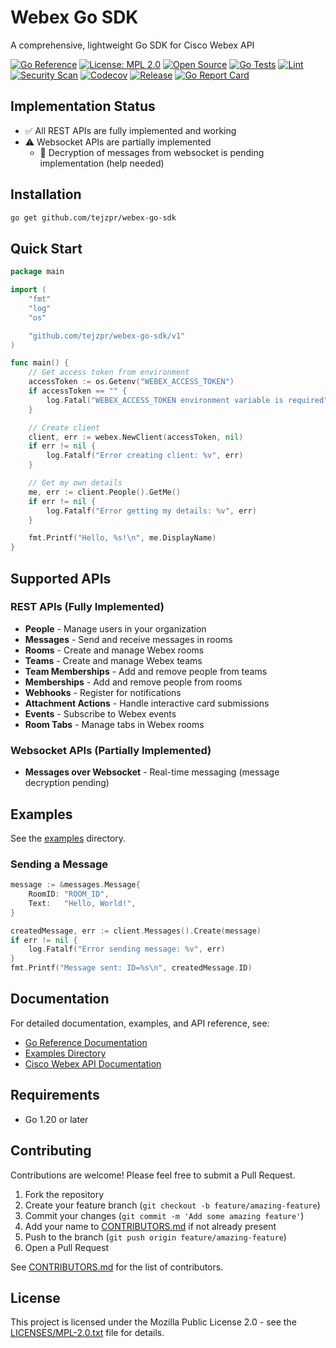 # Webex Go SDK

A comprehensive, lightweight Go SDK for Cisco Webex API

[![Go Reference](https://pkg.go.dev/badge/github.com/tejzpr/webex-go-sdk.svg)](https://pkg.go.dev/github.com/tejzpr/webex-go-sdk)
[![License: MPL 2.0](https://img.shields.io/badge/License-MPL_2.0-brightgreen.svg)](https://opensource.org/licenses/MPL-2.0)
[![Open Source](https://img.shields.io/badge/Open-Source-blue.svg)](https://github.com/tejzpr/webex-go-sdk)
[![Go Tests](https://github.com/tejzpr/webex-go-sdk/actions/workflows/go-test.yml/badge.svg)](https://github.com/tejzpr/webex-go-sdk/actions/workflows/go-test.yml)
[![Lint](https://github.com/tejzpr/webex-go-sdk/actions/workflows/golangci-lint.yml/badge.svg)](https://github.com/tejzpr/webex-go-sdk/actions/workflows/golangci-lint.yml)
[![Security Scan](https://github.com/tejzpr/webex-go-sdk/actions/workflows/gosec.yml/badge.svg)](https://github.com/tejzpr/webex-go-sdk/actions/workflows/gosec.yml)
[![Codecov](https://codecov.io/gh/tejzpr/webex-go-sdk/branch/main/graph/badge.svg)](https://codecov.io/gh/tejzpr/webex-go-sdk)
[![Release](https://img.shields.io/github/release/tejzpr/webex-go-sdk.svg)](https://github.com/tejzpr/webex-go-sdk/releases/latest)
[![Go Report Card](https://goreportcard.com/badge/github.com/tejzpr/webex-go-sdk)](https://goreportcard.com/report/github.com/tejzpr/webex-go-sdk)

## Implementation Status

- ✅ All REST APIs are fully implemented and working
- ⚠️ Websocket APIs are partially implemented
	- 🚧 Decryption of messages from websocket is pending implementation (help needed)

## Installation

```bash
go get github.com/tejzpr/webex-go-sdk
```

## Quick Start

```go
package main

import (
    "fmt"
    "log"
    "os"

    "github.com/tejzpr/webex-go-sdk/v1"
)

func main() {
    // Get access token from environment
    accessToken := os.Getenv("WEBEX_ACCESS_TOKEN")
    if accessToken == "" {
        log.Fatal("WEBEX_ACCESS_TOKEN environment variable is required")
    }

    // Create client
    client, err := webex.NewClient(accessToken, nil)
    if err != nil {
        log.Fatalf("Error creating client: %v", err)
    }

    // Get my own details
    me, err := client.People().GetMe()
    if err != nil {
        log.Fatalf("Error getting my details: %v", err)
    }

    fmt.Printf("Hello, %s!\n", me.DisplayName)
}
```

## Supported APIs

### REST APIs (Fully Implemented)
- **People** - Manage users in your organization
- **Messages** - Send and receive messages in rooms
- **Rooms** - Create and manage Webex rooms
- **Teams** - Create and manage Webex teams
- **Team Memberships** - Add and remove people from teams
- **Memberships** - Add and remove people from rooms
- **Webhooks** - Register for notifications
- **Attachment Actions** - Handle interactive card submissions
- **Events** - Subscribe to Webex events
- **Room Tabs** - Manage tabs in Webex rooms

### Websocket APIs (Partially Implemented)
- **Messages over Websocket** - Real-time messaging (message decryption pending)


## Examples

See the [examples](./examples) directory.

### Sending a Message

```go
message := &messages.Message{
    RoomID: "ROOM_ID",
    Text:   "Hello, World!",
}

createdMessage, err := client.Messages().Create(message)
if err != nil {
    log.Fatalf("Error sending message: %v", err)
}
fmt.Printf("Message sent: ID=%s\n", createdMessage.ID)
```

## Documentation

For detailed documentation, examples, and API reference, see:

- [Go Reference Documentation](https://pkg.go.dev/github.com/tejzpr/webex-go-sdk)
- [Examples Directory](./examples)
- [Cisco Webex API Documentation](https://developer.webex.com/docs/api/getting-started)

## Requirements

- Go 1.20 or later

## Contributing

Contributions are welcome! Please feel free to submit a Pull Request.

1. Fork the repository
2. Create your feature branch (`git checkout -b feature/amazing-feature`)
3. Commit your changes (`git commit -m 'Add some amazing feature'`)
4. Add your name to [CONTRIBUTORS.md](./CONTRIBUTORS.md) if not already present
5. Push to the branch (`git push origin feature/amazing-feature`)
6. Open a Pull Request

See [CONTRIBUTORS.md](./CONTRIBUTORS.md) for the list of contributors.

## License

This project is licensed under the Mozilla Public License 2.0 - see the [LICENSES/MPL-2.0.txt](./LICENSES/MPL-2.0.txt) file for details.


